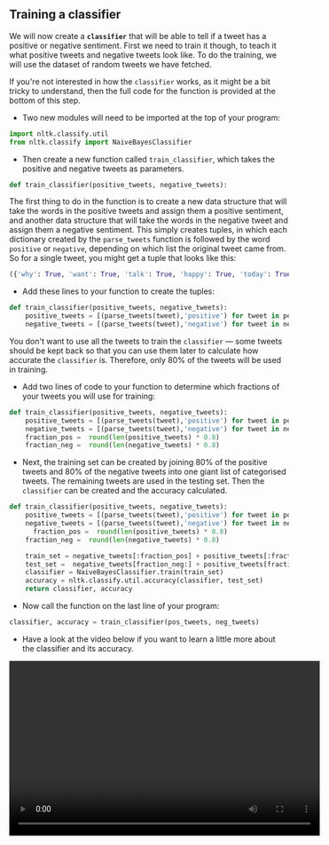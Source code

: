 ## Training a classifier

We will now create a **`classifier`** that will be able to tell if a tweet has a positive or negative sentiment. First we need to train it though, to teach it what positive tweets and negative tweets look like. To do the training, we will use the dataset of random tweets we have fetched.

If you're not interested in how the `classifier` works, as it might be a bit tricky to understand, then the full code for the function is provided at the bottom of this step.

- Two new modules will need to be imported at the top of your program:

```python
import nltk.classify.util
from nltk.classify import NaiveBayesClassifier
```

- Then create a new function called `train_classifier`, which takes the positive and negative tweets as parameters.

```python
def train_classifier(positive_tweets, negative_tweets):
```

The first thing to do in the function is to create a new data structure that will take the words in the positive tweets and assign them a positive sentiment, and another data structure that will take the words in the negative tweet and assign them a negative sentiment. This simply creates tuples, in which each dictionary created by the `parse_tweets` function is followed by the word `positive` or `negative`, depending on which list the original tweet came from. So for a single tweet, you might get a tuple that looks like this:

```python
({'why': True, 'want': True, 'talk': True, 'happy': True, 'today': True, 'hello': True}, 'positive')
```

- Add these lines to your function to create the tuples:

```python
def train_classifier(positive_tweets, negative_tweets):
    positive_tweets = [(parse_tweets(tweet),'positive') for tweet in positive_tweets]
    negative_tweets = [(parse_tweets(tweet),'negative') for tweet in negative_tweets]
```

You don't want to use all the tweets to train the `classifier` — some tweets should be kept back so that you can use them later to calculate how accurate the `classifier` is. Therefore, only 80% of the tweets will be used in training.

- Add two lines of code to your function to determine which fractions of your tweets you will use for training:

```python
def train_classifier(positive_tweets, negative_tweets):
    positive_tweets = [(parse_tweets(tweet),'positive') for tweet in positive_tweets]
    negative_tweets = [(parse_tweets(tweet),'negative') for tweet in negative_tweets]
    fraction_pos =  round(len(positive_tweets) * 0.8)
    fraction_neg =  round(len(negative_tweets) * 0.8)
```

- Next, the training set can be created by joining 80% of the positive tweets and 80% of the negative tweets into one giant list of categorised tweets. The remaining tweets are used in the testing set. Then the `classifier` can be created and the accuracy calculated.

```python
def train_classifier(positive_tweets, negative_tweets):
    positive_tweets = [(parse_tweets(tweet),'positive') for tweet in positive_tweets]
    negative_tweets = [(parse_tweets(tweet),'negative') for tweet in negative_tweets]
      fraction_pos =  round(len(positive_tweets) * 0.8)
    fraction_neg =  round(len(negative_tweets) * 0.8)

    train_set = negative_tweets[:fraction_pos] + positive_tweets[:fraction_pos]
    test_set =  negative_tweets[fraction_neg:] + positive_tweets[fraction_neg:]
    classifier = NaiveBayesClassifier.train(train_set)
    accuracy = nltk.classify.util.accuracy(classifier, test_set)
    return classifier, accuracy
```

- Now call the function on the last line of your program:

```python
classifier, accuracy = train_classifier(pos_tweets, neg_tweets)
```

- Have a look at the video below if you want to learn a little more about the classifier and its accuracy.

<video width="560" height="315" controls>
<source src="images/vid_11.webm" type="video/webm">
Your browser does not support WebM video, so try FireFox or Chrome.
</video>

